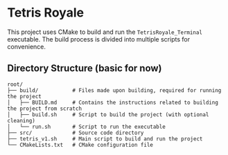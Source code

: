 # Tetris Royale

This project uses CMake to build and run the `TetrisRoyale_Terminal` executable. The build process is divided into multiple scripts for convenience.

## Directory Structure (basic for now)

```
root/
├── build/           # Files made upon building, required for running the project
│   ├── BUILD.md     # Contains the instructions related to building the project from scratch
│   ├── build.sh     # Script to build the project (with optional cleaning)
│   └── run.sh       # Script to run the executable
├── src/             # Source code directory
├── tetris_v1.sh     # Main script to build and run the project
└── CMakeLists.txt   # CMake configuration file
```
